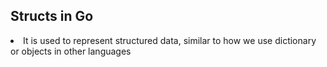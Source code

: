 ## Structs in Go
<li>It is used to represent structured data, similar to how we use dictionary or objects in other languages</li>